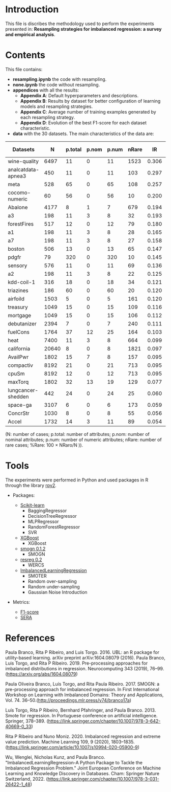 # Introduction

This file is discribes the methodology used to perform the experiments presented in: **Resampling strategies for imbalanced regression: a survey and empirical analysis**.

# Contents
This file contains:
- **resampling.ipynb** the code with resampling.
- **none.ipynb** the code without resampling.
- **appendices** with all the results:
  - **Appendix A**: Default hyperparameters and descriptions.
  - **Appendix B**: Results by dataset for better configuration of learning models and resampling strategies.
  - **Appendix C**: Average number of training examples generated by each resampling strategy.
  - **Appendix D**: Evolution of the best F1-score for each dataset characteristic.
- **data** with the 30 datasets. The main characteristics of the data are:


| **Datasets**          | **N**   | **p.total** | **p.nom** | **p.num** | **nRare** | **IR** | **% Rare** |
|-----------------------|---------|-------------|-----------|-----------|------------|--------|------------|
| wine-quality          | 6497    | 11          | 0         | 11        | 1523       | 0.306  | 23.4       |
| analcatdata-apnea3    | 450     | 11          | 0         | 11        | 103        | 0.297  | 22.9       |
| meta                  | 528     | 65          | 0         | 65        | 108        | 0.257  | 20.5       |
| cocomo-numeric        | 60      | 56          | 0         | 56        | 10         | 0.200  | 16.7       |
| Abalone               | 4177    | 8           | 1         | 7         | 679        | 0.194  | 16.3       |
| a3                    | 198     | 11          | 3         | 8         | 32         | 0.193  | 16.2       |
| forestFires           | 517     | 12          | 0         | 12        | 79         | 0.180  | 15.3       |
| a1                    | 198     | 11          | 3         | 8         | 28         | 0.165  | 14.1       |
| a7                    | 198     | 11          | 3         | 8         | 27         | 0.158  | 13.6       |
| boston                | 506     | 13          | 0         | 13        | 65         | 0.147  | 12.8       |
| pdgfr                 | 79      | 320         | 0         | 320       | 10         | 0.145  | 12.7       |
| sensory               | 576     | 11          | 0         | 11        | 69         | 0.136  | 12.0       |
| a2                    | 198     | 11          | 3         | 8         | 22         | 0.125  | 11.1       |
| kdd-coil-1            | 316     | 18          | 0         | 18        | 34         | 0.121  | 10.8       |
| triazines             | 186     | 60          | 0         | 60        | 20         | 0.120  | 10.8       |
| airfoild              | 1503    | 5           | 0         | 5         | 161        | 0.120  | 10.7       |
| treasury              | 1049    | 15          | 0         | 15        | 109        | 0.116  | 10.4       |
| mortgage              | 1049    | 15          | 0         | 15        | 106        | 0.112  | 10.1       |
| debutanizer           | 2394    | 7           | 0         | 7         | 240        | 0.111  | 10.0       |
| fuelCons              | 1764    | 37          | 12        | 25        | 164        | 0.103  | 9.3        |
| heat                  | 7400    | 11          | 3         | 8         | 664        | 0.099  | 9.0        |
| california            | 20640   | 8           | 0         | 8         | 1821       | 0.097  | 8.8        |
| AvailPwr              | 1802    | 15          | 7         | 8         | 157        | 0.095  | 8.7        |
| compactiv             | 8192    | 21          | 0         | 21        | 713        | 0.095  | 8.7        |
| cpuSm                 | 8192    | 12          | 0         | 12        | 713        | 0.095  | 8.7        |
| maxTorq               | 1802    | 32          | 13        | 19        | 129        | 0.077  | 7.2        |
| lungcancer-shedden    | 442     | 24          | 0         | 24        | 25         | 0.060  | 5.7        |
| space-ga              | 3107    | 6           | 0         | 6         | 173        | 0.059  | 5.6        |
| ConcrStr              | 1030    | 8           | 0         | 8         | 55         | 0.056  | 5.3        |
| Accel                 | 1732    | 14          | 3         | 11        | 89         | 0.054  | 5.1        |


(N: number of cases; p.total: number of attributes; p.nom: number of nominal attributes; p.num: number of numeric attributes; nRare: number of rare cases; %Rare: 100 × NRaro/N )).


# Tools

The experiments were performed in Python and used packages in R through the library [rpy2](https://rpy2.github.io/).

- Packages:

  - [Scikit-learn](https://scikit-learn.org/stable/)
    - BaggingRegressor
    - DecisionTreeRegressor
    - MLPRegressor
    - RandomForestRegressor
    - SVR
  - [XGBoost](https://xgboost.readthedocs.io/)
    - XGBoost
  - [smogn 0.1.2](https://pypi.org/project/smogn/)
    - SMOGN
  - [resreg 0.2](https://pypi.org/project/resreg/)
    - WERCS
  - [ImbalancedLearningRegression](https://pypi.org/project/ImbalancedLearningRegression/)
    - SMOTER
    - Random over-sampling 
    - Random under-sampling
    - Gaussian Noise Introduction


- Metrics:
  - [F1-score](https://github.com/rpribeiro/uba)
  - [SERA](https://github.com/nunompmoniz/IRon)

# References

Paula Branco, Rita P Ribeiro, and Luis Torgo. 2016. UBL: an R package for utility-based learning. arXiv preprint arXiv:1604.08079 (2016).
Paula Branco, Luis Torgo, and Rita P Ribeiro. 2019. Pre-processing approaches for imbalanced distributions in regression. Neurocomputing 343
(2019), 76–99. (https://arxiv.org/abs/1604.08079) 

Paula Oliveira Branco, Luís Torgo, and Rita Paula Ribeiro. 2017. SMOGN: a pre-processing approach for imbalanced regression. In First International
Workshop on Learning with Imbalanced Domains: Theory and Applications, Vol. 74. 36–50.(http://proceedings.mlr.press/v74/branco17a)

Luís Torgo, Rita P Ribeiro, Bernhard Pfahringer, and Paula Branco. 2013. Smote for regression. In Portuguese conference on artificial intelligence.
Springer, 378–389. (https://link.springer.com/chapter/10.1007/978-3-642-40669-0_33)

Rita P Ribeiro and Nuno Moniz. 2020. Imbalanced regression and extreme value prediction. Machine Learning 109, 9 (2020), 1803–1835. (https://link.springer.com/article/10.1007/s10994-020-05900-9)

Wu, Wenglei, Nicholas Kunz, and Paula Branco. "ImbalancedLearningRegression-A Python Package to Tackle the Imbalanced Regression Problem." Joint European Conference on Machine Learning and Knowledge Discovery in Databases. Cham: Springer Nature Switzerland, 2022. (https://link.springer.com/chapter/10.1007/978-3-031-26422-1_48)

